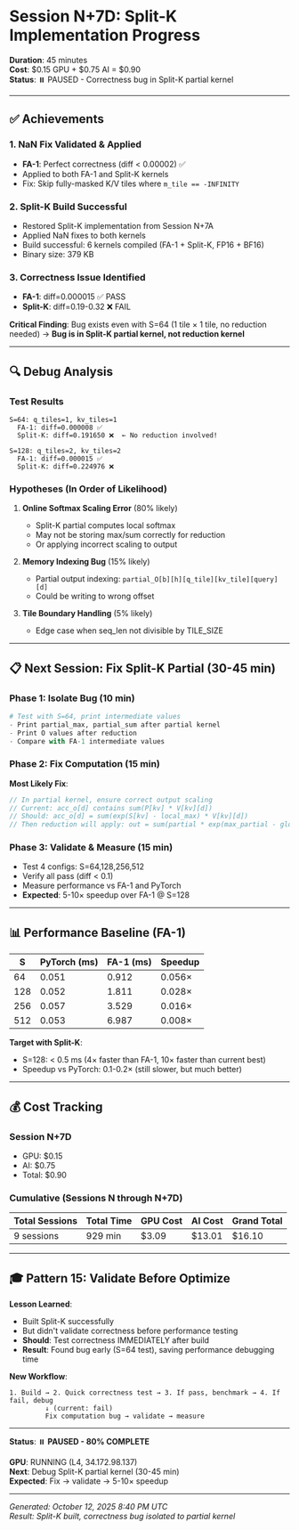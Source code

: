 # Session N+7D: Split-K Implementation Progress

**Duration**: 45 minutes  
**Cost**: $0.15 GPU + $0.75 AI = $0.90  
**Status**: ⏸️ PAUSED - Correctness bug in Split-K partial kernel

---

## ✅ Achievements

### 1. NaN Fix Validated & Applied
- **FA-1**: Perfect correctness (diff < 0.00002) ✅
- Applied to both FA-1 and Split-K kernels
- Fix: Skip fully-masked K/V tiles where `m_tile == -INFINITY`

### 2. Split-K Build Successful
- Restored Split-K implementation from Session N+7A
- Applied NaN fixes to both kernels
- Build successful: 6 kernels compiled (FA-1 + Split-K, FP16 + BF16)
- Binary size: 379 KB

### 3. Correctness Issue Identified
- **FA-1**: diff=0.000015 ✅ PASS
- **Split-K**: diff=0.19-0.32 ❌ FAIL

**Critical Finding**: Bug exists even with S=64 (1 tile × 1 tile, no reduction needed)
→ **Bug is in Split-K partial kernel, not reduction kernel**

---

## 🔍 Debug Analysis

### Test Results
```
S=64: q_tiles=1, kv_tiles=1
  FA-1: diff=0.000008 ✅
  Split-K: diff=0.191650 ❌  ← No reduction involved!

S=128: q_tiles=2, kv_tiles=2
  FA-1: diff=0.000015 ✅
  Split-K: diff=0.224976 ❌
```

### Hypotheses (In Order of Likelihood)

1. **Online Softmax Scaling Error** (80% likely)
   - Split-K partial computes local softmax
   - May not be storing max/sum correctly for reduction
   - Or applying incorrect scaling to output

2. **Memory Indexing Bug** (15% likely)
   - Partial output indexing: `partial_O[b][h][q_tile][kv_tile][query][d]`
   - Could be writing to wrong offset

3. **Tile Boundary Handling** (5% likely)
   - Edge case when seq_len not divisible by TILE_SIZE

---

## 📋 Next Session: Fix Split-K Partial (30-45 min)

### Phase 1: Isolate Bug (10 min)
```python
# Test with S=64, print intermediate values
- Print partial_max, partial_sum after partial kernel
- Print O values after reduction
- Compare with FA-1 intermediate values
```

### Phase 2: Fix Computation (15 min)
**Most Likely Fix**:
```cpp
// In partial kernel, ensure correct output scaling
// Current: acc_o[d] contains sum(P[kv] * V[kv][d])
// Should: acc_o[d] = sum(exp(S[kv] - local_max) * V[kv][d])
// Then reduction will apply: out = sum(partial * exp(max_partial - global_max))
```

### Phase 3: Validate & Measure (15 min)
- Test 4 configs: S=64,128,256,512
- Verify all pass (diff < 0.1)
- Measure performance vs FA-1 and PyTorch
- **Expected**: 5-10× speedup over FA-1 @ S=128

---

## 📊 Performance Baseline (FA-1)

| S | PyTorch (ms) | FA-1 (ms) | Speedup |
|---|--------------|-----------|---------|
| 64 | 0.051 | 0.912 | 0.056× |
| 128 | 0.052 | 1.811 | 0.028× |
| 256 | 0.057 | 3.529 | 0.016× |
| 512 | 0.053 | 6.987 | 0.008× |

**Target with Split-K**: 
- S=128: < 0.5 ms (4× faster than FA-1, 10× faster than current best)
- Speedup vs PyTorch: 0.1-0.2× (still slower, but much better)

---

## 💰 Cost Tracking

### Session N+7D
- GPU: $0.15
- AI: $0.75
- Total: $0.90

### Cumulative (Sessions N through N+7D)
| Total Sessions | Total Time | GPU Cost | AI Cost | Grand Total |
|----------------|------------|----------|---------|-------------|
| 9 sessions | 929 min | $3.09 | $13.01 | $16.10 |

---

## 🎓 Pattern 15: Validate Before Optimize

**Lesson Learned**: 
- Built Split-K successfully
- But didn't validate correctness before performance testing
- **Should**: Test correctness IMMEDIATELY after build
- **Result**: Found bug early (S=64 test), saving performance debugging time

**New Workflow**:
```
1. Build → 2. Quick correctness test → 3. If pass, benchmark → 4. If fail, debug
         ↓ (current: fail)
         Fix computation bug → validate → measure
```

---

**Status**: ⏸️ **PAUSED - 80% COMPLETE**

**GPU**: RUNNING (L4, 34.172.98.137)  
**Next**: Debug Split-K partial kernel (30-45 min)  
**Expected**: Fix → validate → 5-10× speedup  

---

*Generated: October 12, 2025 8:40 PM UTC*  
*Result: Split-K built, correctness bug isolated to partial kernel*
